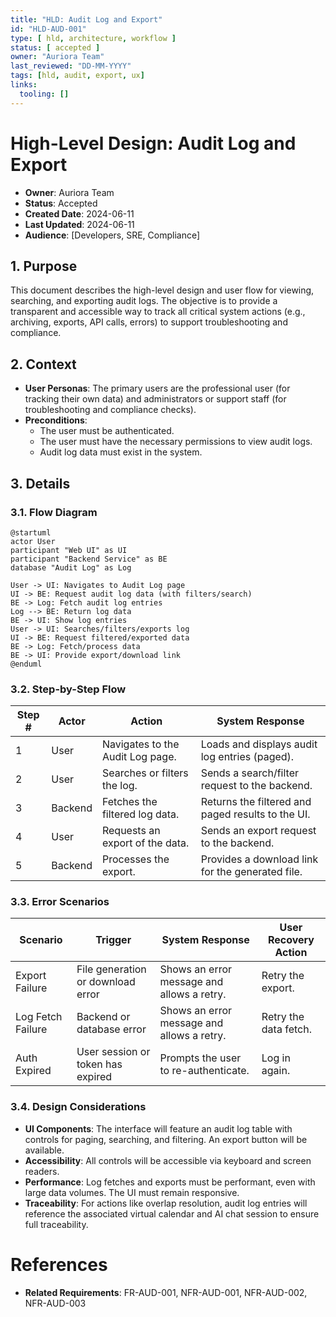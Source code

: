 ```yaml
---
title: "HLD: Audit Log and Export"
id: "HLD-AUD-001"
type: [ hld, architecture, workflow ]
status: [ accepted ]
owner: "Auriora Team"
last_reviewed: "DD-MM-YYYY"
tags: [hld, audit, export, ux]
links:
  tooling: []
---
```


# High-Level Design: Audit Log and Export

- **Owner**: Auriora Team
- **Status**: Accepted
- **Created Date**: 2024-06-11
- **Last Updated**: 2024-06-11
- **Audience**: [Developers, SRE, Compliance]

## 1. Purpose

This document describes the high-level design and user flow for viewing, searching, and exporting audit logs. The objective is to provide a transparent and accessible way to track all critical system actions (e.g., archiving, exports, API calls, errors) to support troubleshooting and compliance.

## 2. Context

- **User Personas**: The primary users are the professional user (for tracking their own data) and administrators or support staff (for troubleshooting and compliance checks).
- **Preconditions**:
  - The user must be authenticated.
  - The user must have the necessary permissions to view audit logs.
  - Audit log data must exist in the system.

## 3. Details

### 3.1. Flow Diagram

```mermaid
@startuml
actor User
participant "Web UI" as UI
participant "Backend Service" as BE
database "Audit Log" as Log

User -> UI: Navigates to Audit Log page
UI -> BE: Request audit log data (with filters/search)
BE -> Log: Fetch audit log entries
Log --> BE: Return log data
BE -> UI: Show log entries
User -> UI: Searches/filters/exports log
UI -> BE: Request filtered/exported data
BE -> Log: Fetch/process data
BE -> UI: Provide export/download link
@enduml
```

### 3.2. Step-by-Step Flow

| Step # | Actor   | Action                            | System Response                                      |
|--------|---------|-----------------------------------|------------------------------------------------------|
| 1      | User    | Navigates to the Audit Log page.  | Loads and displays audit log entries (paged).        |
| 2      | User    | Searches or filters the log.      | Sends a search/filter request to the backend.        |
| 3      | Backend | Fetches the filtered log data.    | Returns the filtered and paged results to the UI.    |
| 4      | User    | Requests an export of the data.   | Sends an export request to the backend.              |
| 5      | Backend | Processes the export.             | Provides a download link for the generated file.     |

### 3.3. Error Scenarios

| Scenario           | Trigger                           | System Response                                 | User Recovery Action      |
|--------------------|-----------------------------------|-------------------------------------------------|---------------------------|
| Export Failure     | File generation or download error | Shows an error message and allows a retry.      | Retry the export.         |
| Log Fetch Failure  | Backend or database error         | Shows an error message and allows a retry.      | Retry the data fetch.     |
| Auth Expired       | User session or token has expired | Prompts the user to re-authenticate.            | Log in again.             |

### 3.4. Design Considerations

- **UI Components**: The interface will feature an audit log table with controls for paging, searching, and filtering. An export button will be available.
- **Accessibility**: All controls will be accessible via keyboard and screen readers.
- **Performance**: Log fetches and exports must be performant, even with large data volumes. The UI must remain responsive.
- **Traceability**: For actions like overlap resolution, audit log entries will reference the associated virtual calendar and AI chat session to ensure full traceability.

# References

- **Related Requirements**: FR-AUD-001, NFR-AUD-001, NFR-AUD-002, NFR-AUD-003
